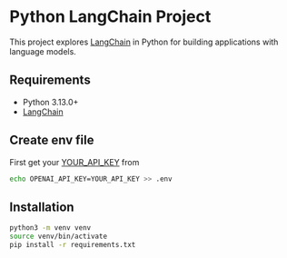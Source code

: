 # Python LangChain Project

This project explores [LangChain](https://github.com/langchain-ai/langchain) in Python for building applications with language models.

## Requirements

- Python 3.13.0+
- [LangChain](https://pypi.org/project/langchain/)

## Create env file

First get your [YOUR_API_KEY](https://platform.openai.com/api-keys) from 

```bash
echo OPENAI_API_KEY=YOUR_API_KEY >> .env
```

## Installation

```bash
python3 -m venv venv
source venv/bin/activate
pip install -r requirements.txt
```
